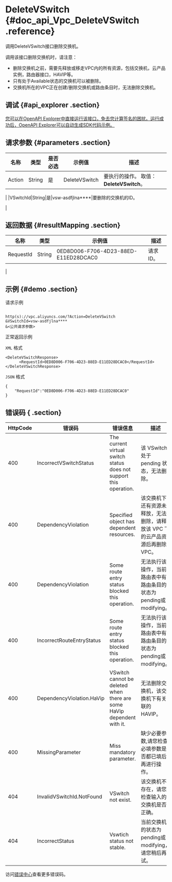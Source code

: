 # DeleteVSwitch {#doc_api_Vpc_DeleteVSwitch .reference}

调用DeleteVSwitch接口删除交换机。

调用该接口删除交换机时，请注意：

-   删除交换机之前，需要先释放或移走VPC内的所有资源，包括交换机，云产品实例，路由器接口，HAVIP等。
-   只有处于Available状态的交换机可以被删除。
-   交换机所在的VPC正在创建/删除交换机或路由条目时，无法删除交换机。

## 调试 {#api_explorer .section}

[您可以在OpenAPI Explorer中直接运行该接口，免去您计算签名的困扰。运行成功后，OpenAPI Explorer可以自动生成SDK代码示例。](https://api.aliyun.com/#product=Vpc&api=DeleteVSwitch&type=RPC&version=2016-04-28)

## 请求参数 {#parameters .section}

|名称|类型|是否必选|示例值|描述|
|--|--|----|---|--|
|Action|String|是|DeleteVSwitch|要执行的操作。 取值： **DeleteVSwitch**。

 |
|VSwitchId|String|是|vsw-asdfjlna\*\*\*\*|要删除的交换机的ID。

 |

## 返回数据 {#resultMapping .section}

|名称|类型|示例值|描述|
|--|--|---|--|
|RequestId|String|0ED8D006-F706-4D23-88ED-E11ED28DCAC0|请求ID。

 |

## 示例 {#demo .section}

请求示例

``` {#request_demo}

http(s)://vpc.aliyuncs.com/?Action=DeleteVSwitch
&VSwitchId=vsw-asdfjlna****
&<公共请求参数>

```

正常返回示例

`XML` 格式

``` {#xml_return_success_demo}
<DeleteVSwitchResponse>
      <RequestId>0ED8D006-F706-4D23-88ED-E11ED28DCAC0</RequestId>
</DeleteVSwitchResponse>
```

`JSON` 格式

``` {#json_return_success_demo}
{
	"RequestId":"0ED8D006-F706-4D23-88ED-E11ED28DCAC0"
}
```

## 错误码 { .section}

|HttpCode|错误码|错误信息|描述|
|--------|---|----|--|
|400|IncorrectVSwitchStatus|The current virtual switch status does not support this operation.|该 VSwitch 处于 pending 状态，无法删除。|
|400|DependencyViolation|Specified object has dependent resources.|该交换机下还有资源未释放，无法删除，请释放该 VPC 下的云产品资源后再删除 VPC。|
|400|DependencyViolation|Some route entry status blocked this operation.|无法执行该操作，当前路由表中有路由条目的状态为pending或modifying。|
|400|IncorrectRouteEntryStatus|Some route entry status blocked this operation.|无法执行该操作，当前路由表中有路由条目的状态为pending或modifying。|
|400|DependencyViolation.HaVip|VSwitch cannot be deleted when there are some HaVip dependent with it.|无法删除交换机，该交换机下有关联的HAVIP。|
|400|MissingParameter|Miss mandatory parameter.|缺少必要参数,请您检查必填参数是否都已填后再进行操作。|
|404|InvalidVSwitchId.NotFound|VSwitch not exist.|该交换机不存在，请您检查输入的交换机是否正确。|
|404|IncorrectStatus|Vswtich status not stable.|当前交换机的状态为pending或modifying，请您稍后再试。|

访问[错误中心](https://error-center.aliyun.com/status/product/Vpc)查看更多错误码。

